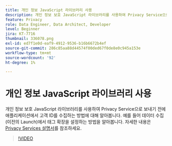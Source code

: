 ```yaml
---
title: 개인 정보 JavaScript 라이브러리 사용
description: 개인 정보 보호 JavaScript 라이브러리를 사용하여 Privacy Service으로 보내기 전에 애플리케이션에서 고객 ID를 수집하는 방법에 대해 알아봅니다. 예를 들어 데이터 수집(이전의 Launch)에서 태그 확장을 설정하는 방법을 알아봅니다.
feature: Privacy
role: Data Engineer, Data Architect, Developer
level: Beginner
jira: KT-7716
thumbnail: 336078.png
exl-id: ed7f1e0d-eaf9-4912-9536-b16b6672b4ef
source-git-commit: 286c85aa88d44574f00ded67f0de8e0c945a153e
workflow-type: tm+mt
source-wordcount: '92'
ht-degree: 1%

---
```



# 개인 정보 JavaScript 라이브러리 사용

개인 정보 보호 JavaScript 라이브러리를 사용하여 Privacy Service으로 보내기 전에 애플리케이션에서 고객 ID를 수집하는 방법에 대해 알아봅니다. 예를 들어 데이터 수집(이전의 Launch)에서 태그 확장을 설정하는 방법을 알아봅니다. 자세한 내용은 [Privacy Services 설명서](https://experienceleague.adobe.com/docs/experience-platform/privacy/home.html?lang=ko-KR)를 참조하세요.

>[!VIDEO](https://video.tv.adobe.com/v/3452085?learn=on&enablevpops&captions=kor)
